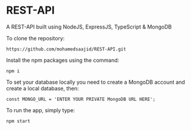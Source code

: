 # REST-API
A REST-API built using NodeJS, ExpressJS, TypeScript & MongoDB

To clone the repository:

`https://github.com/mohamedsaajid/REST-API.git`

Install the npm packages using the command:

`npm i`

To set your database locally you need to create a MongoDB account and create a local database, then:

`const MONGO_URL = 'ENTER YOUR PRIVATE MongoDB URL HERE';`

To run the app, simply type:

`npm start`
